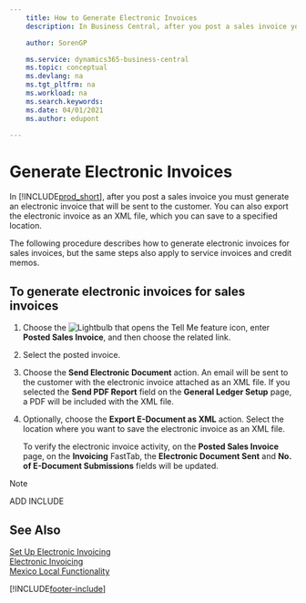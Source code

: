 ```yaml
---
    title: How to Generate Electronic Invoices
    description: In Business Central, after you post a sales invoice you must generate an electronic invoice that will be sent to the customer. You can also export the electronic invoice as an XML file, which you can save to a specified location.

    author: SorenGP

    ms.service: dynamics365-business-central
    ms.topic: conceptual
    ms.devlang: na
    ms.tgt_pltfrm: na
    ms.workload: na
    ms.search.keywords:
    ms.date: 04/01/2021
    ms.author: edupont

---
```

# Generate Electronic Invoices
In [!INCLUDE[prod_short](../../includes/prod_short.md)], after you post a sales invoice you must generate an electronic invoice that will be sent to the customer. You can also export the electronic invoice as an XML file, which you can save to a specified location.  

The following procedure describes how to generate electronic invoices for sales invoices, but the same steps also apply to service invoices and credit memos.  

## To generate electronic invoices for sales invoices  

1.  Choose the ![Lightbulb that opens the Tell Me feature](../../media/ui-search/search_small.png "Tell me what you want to do") icon, enter **Posted Sales Invoice**, and then choose the related link.  
2.  Select the posted invoice.  
3.  Choose the **Send Electronic Document** action. An email will be sent to the customer with the electronic invoice attached as an XML file. If you selected the **Send PDF Report** field on the **General Ledger Setup** page, a PDF will be included with the XML file.  
4.  Optionally, choose the **Export E-Document as XML** action. Select the location where you want to save the electronic invoice as an XML file.  

    To verify the electronic invoice activity, on the **Posted Sales Invoice** page, on the **Invoicing** FastTab, the **Electronic Document Sent** and **No. of E-Document Submissions** fields will be updated.  

> [!NOTE]  
>  ADD INCLUDE<!--[!INCLUDE[bp_refimplementation](../../includes/bp_refimplementation_md.md)]-->  

## See Also  
 [Set Up Electronic Invoicing](how-to-set-up-electronic-invoicing.md)   
  [Electronic Invoicing](electronic-invoicing.md)  
  [Mexico Local Functionality](mexico-local-functionality.md)


[!INCLUDE[footer-include](../../includes/footer-banner.md)]